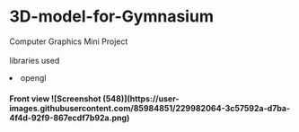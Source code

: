 # 3D-model-for-Gymnasium
Computer Graphics Mini Project<br></br>
libraries used
  <li>opengl</li>
  
<h4>Front view
![Screenshot (548)](https://user-images.githubusercontent.com/85984851/229982064-3c57592a-d7ba-4f4d-92f9-867ecdf7b92a.png)
